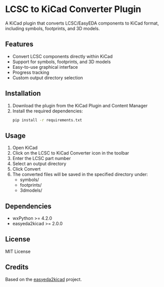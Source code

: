 # LCSC to KiCad Converter Plugin

A KiCad plugin that converts LCSC/EasyEDA components to KiCad format, including symbols, footprints, and 3D models.

## Features

- Convert LCSC components directly within KiCad
- Support for symbols, footprints, and 3D models
- Easy-to-use graphical interface
- Progress tracking
- Custom output directory selection

## Installation

1. Download the plugin from the KiCad Plugin and Content Manager
2. Install the required dependencies:
   ```bash
   pip install -r requirements.txt
   ```

## Usage

1. Open KiCad
2. Click on the LCSC to KiCad Converter icon in the toolbar
3. Enter the LCSC part number
4. Select an output directory
5. Click Convert
6. The converted files will be saved in the specified directory under:
   - symbols/
   - footprints/
   - 3dmodels/

## Dependencies

- wxPython >= 4.2.0
- easyeda2kicad >= 2.0.0

## License

MIT License

## Credits

Based on the [easyeda2kicad](https://github.com/uPesy/easyeda2kicad.py) project.